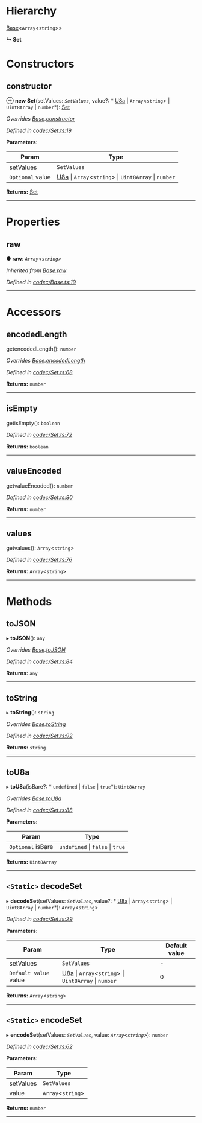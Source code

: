 

# Hierarchy

 [Base](_codec_base_.base.md)<`Array`<`string`>>

**↳ Set**

# Constructors

<a id="constructor"></a>

##  constructor

⊕ **new Set**(setValues: *`SetValues`*, value?: * [U8a](_codec_u8a_.u8a.md) &#124; `Array`<`string`> &#124; `Uint8Array` &#124; `number`*): [Set](_codec_set_.set.md)

*Overrides [Base](_codec_base_.base.md).[constructor](_codec_base_.base.md#constructor)*

*Defined in [codec/Set.ts:19](https://github.com/polkadot-js/api/blob/77a883c/packages/types/src/codec/Set.ts#L19)*

**Parameters:**

| Param | Type |
| ------ | ------ |
| setValues | `SetValues` |
| `Optional` value |  [U8a](_codec_u8a_.u8a.md) &#124; `Array`<`string`> &#124; `Uint8Array` &#124; `number`|

**Returns:** [Set](_codec_set_.set.md)

___

# Properties

<a id="raw"></a>

##  raw

**● raw**: *`Array`<`string`>*

*Inherited from [Base](_codec_base_.base.md).[raw](_codec_base_.base.md#raw)*

*Defined in [codec/Base.ts:19](https://github.com/polkadot-js/api/blob/77a883c/packages/types/src/codec/Base.ts#L19)*

___

# Accessors

<a id="encodedlength"></a>

##  encodedLength

getencodedLength(): `number`

*Overrides [Base](_codec_base_.base.md).[encodedLength](_codec_base_.base.md#encodedlength)*

*Defined in [codec/Set.ts:68](https://github.com/polkadot-js/api/blob/77a883c/packages/types/src/codec/Set.ts#L68)*

**Returns:** `number`

___
<a id="isempty"></a>

##  isEmpty

getisEmpty(): `boolean`

*Defined in [codec/Set.ts:72](https://github.com/polkadot-js/api/blob/77a883c/packages/types/src/codec/Set.ts#L72)*

**Returns:** `boolean`

___
<a id="valueencoded"></a>

##  valueEncoded

getvalueEncoded(): `number`

*Defined in [codec/Set.ts:80](https://github.com/polkadot-js/api/blob/77a883c/packages/types/src/codec/Set.ts#L80)*

**Returns:** `number`

___
<a id="values"></a>

##  values

getvalues(): `Array`<`string`>

*Defined in [codec/Set.ts:76](https://github.com/polkadot-js/api/blob/77a883c/packages/types/src/codec/Set.ts#L76)*

**Returns:** `Array`<`string`>

___

# Methods

<a id="tojson"></a>

##  toJSON

▸ **toJSON**(): `any`

*Overrides [Base](_codec_base_.base.md).[toJSON](_codec_base_.base.md#tojson)*

*Defined in [codec/Set.ts:84](https://github.com/polkadot-js/api/blob/77a883c/packages/types/src/codec/Set.ts#L84)*

**Returns:** `any`

___
<a id="tostring"></a>

##  toString

▸ **toString**(): `string`

*Overrides [Base](_codec_base_.base.md).[toString](_codec_base_.base.md#tostring)*

*Defined in [codec/Set.ts:92](https://github.com/polkadot-js/api/blob/77a883c/packages/types/src/codec/Set.ts#L92)*

**Returns:** `string`

___
<a id="tou8a"></a>

##  toU8a

▸ **toU8a**(isBare?: * `undefined` &#124; `false` &#124; `true`*): `Uint8Array`

*Overrides [Base](_codec_base_.base.md).[toU8a](_codec_base_.base.md#tou8a)*

*Defined in [codec/Set.ts:88](https://github.com/polkadot-js/api/blob/77a883c/packages/types/src/codec/Set.ts#L88)*

**Parameters:**

| Param | Type |
| ------ | ------ |
| `Optional` isBare |  `undefined` &#124; `false` &#124; `true`|

**Returns:** `Uint8Array`

___
<a id="decodeset"></a>

## `<Static>` decodeSet

▸ **decodeSet**(setValues: *`SetValues`*, value?: * [U8a](_codec_u8a_.u8a.md) &#124; `Array`<`string`> &#124; `Uint8Array` &#124; `number`*): `Array`<`string`>

*Defined in [codec/Set.ts:29](https://github.com/polkadot-js/api/blob/77a883c/packages/types/src/codec/Set.ts#L29)*

**Parameters:**

| Param | Type | Default value |
| ------ | ------ | ------ |
| setValues | `SetValues` | - |
| `Default value` value |  [U8a](_codec_u8a_.u8a.md) &#124; `Array`<`string`> &#124; `Uint8Array` &#124; `number`| 0 |

**Returns:** `Array`<`string`>

___
<a id="encodeset"></a>

## `<Static>` encodeSet

▸ **encodeSet**(setValues: *`SetValues`*, value: *`Array`<`string`>*): `number`

*Defined in [codec/Set.ts:62](https://github.com/polkadot-js/api/blob/77a883c/packages/types/src/codec/Set.ts#L62)*

**Parameters:**

| Param | Type |
| ------ | ------ |
| setValues | `SetValues` |
| value | `Array`<`string`> |

**Returns:** `number`

___

